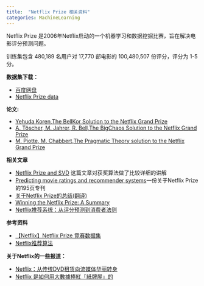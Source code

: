 ```yaml
---
title:  "Netflix Prize 相关资料"
categories: MachineLearning
---
```


Netflix Prize 是2006年Netflix启动的一个机器学习和数据挖掘比赛，旨在解决电影评分预测问题。

训练集包含 480,189 名用户对 17,770 部电影的 100,480,507 份评分，评分为 1-5 分。


**数据集下载：**

* [百度网盘](http://pan.baidu.com/s/1hAdpU)
* [Netflix Prize data](https://www.kaggle.com/netflix-inc/netflix-prize-data)

**论文:**

* [Yehuda Koren,The BellKor Solution to the Netflix Grand Prize](http://www.valleytalk.org/wp-content/uploads/2014/04/1GrandPrize2009_BPC_BellKor.pdf)
* [A. Töscher, M. Jahrer, R. Bell,The BigChaos Solution to the Netflix Grand Prize](http://www.valleytalk.org/wp-content/uploads/2014/04/2GrandPrize2009_BPC_BigChaos.pdf)
* [M. Piotte, M. Chabbert,The Pragmatic Theory solution to the Netflix Grand Prize ](http://www.valleytalk.org/wp-content/uploads/2014/04/3GrandPrize2009_BPC_PragmaticTheory.pdf)

**相关文章**

* [Netflix Prize and SVD](http://buzzard.ups.edu/courses/2014spring/420projects/math420-UPS-spring-2014-gower-netflix-SVD.pdf) 这篇文章对获奖算法做了比较详细的讲解
* [Predicting movie ratings and recommender systems](http://arek-paterek.com/book/)一份关于Netflix Prize的195页专刊
* [关于Netflix Prize的总结(翻译)](http://blog.csdn.net/songzitea/article/details/42024399)
* [Winning the Netflix Prize: A Summary](http://blog.echen.me/2011/10/24/winning-the-netflix-prize-a-summary/)
* [Netflix推荐系统：从评分预测到消费者法则](http://blog.csdn.net/lzt1983/article/details/7696578)

**参考资料**

* [【Netflix】Netflix Prize 竞赛数据集](http://lazynight.me/3294.html)
* [Netflix推荐算法](http://www.valleytalk.org/2014/04/28/netflix%E6%8E%A8%E8%8D%90%E7%AE%97%E6%B3%95/)

**关于Netflix的一些报道：**

* [Netflix：从传统DVD租赁向流媒体华丽转身](http://stock.hexun.com/2011-05-11/129510510.html)
* [Netflix 是如何用大數據捧紅「紙牌屋」的](https://www.inside.com.tw/2013/02/26/netflix-big-data-houseof-card)

